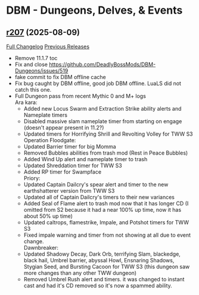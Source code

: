 # DBM - Dungeons, Delves, & Events

## [r207](https://github.com/DeadlyBossMods/DBM-Dungeons/tree/r207) (2025-08-09)
[Full Changelog](https://github.com/DeadlyBossMods/DBM-Dungeons/compare/r206...r207) [Previous Releases](https://github.com/DeadlyBossMods/DBM-Dungeons/releases)

- Remove 11.1.7 toc  
- Fix and close https://github.com/DeadlyBossMods/DBM-Dungeons/issues/519  
- fake commit to fix DBM offline cache  
- Fix bug caught by DBM offline, good job DBM offline. LuaLS did not catch this one.  
- Full Dungeon pass from recent Mythic 0 and M+ logs  
    Ara kara:  
     - Added new Locus Swarm and Extraction Strike ability alerts and Nameplate timers  
     - Disabled massive slam nameplate timer from starting on engage (doesn't appear present in 11.2?)  
     - Updated timers for Horrifying Shrill and Revolting Volley for TWW S3  
    Operation Floodgate:  
     - Updated Barrier timer for big Momma  
     - Removed Bubbles abilities from trash mod (Rest in Peace Bubbles)  
     - Added Wind Up alert and nameplate timer to trash  
     - Updated Shreddation timer for TWW S3  
     - Added RP timer for Swampface  
    Priory:  
     - Updated Captain Dailcry's spear alert and timer to the new earthshatterer version from TWW S3  
     - Updated all of Captain Dailcry's timers to their new variances  
     - Added Seal of Flame alert to trash mod now that it has longer CD (I omitted from S2 because it had a near 100% up time, now it has about 50% up time)  
     - Updated caltrops, flamestrike, Impale, and Potshot timers for TWW S3  
     - Fixed impale warning and timer from not showing at all due to event change.  
    Dawnbreaker:  
     - Updated Shadowy Decay, Dark Orb, terrifying Slam, blackedge, black hail, Umbrel barrier, abyssal Howl, Ensnaring Shadows, Stygian Seed, and Bursting Cacoon for TWW S3 (this dungeon saw more changes than any other TWW dungeon)  
     - Removed Umbrel Rush alert and timers. it was changed to instant cast and had it's CD removed so it's now a spammed ability.  
